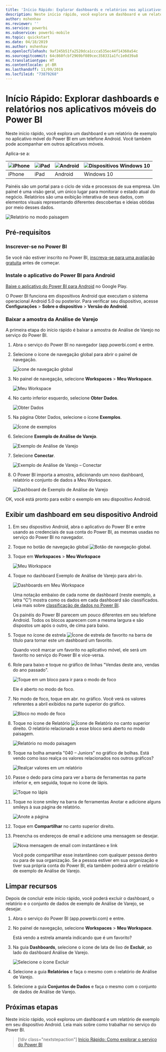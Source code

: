 ```yaml
---
title: 'Início Rápido: Explorar dashboards e relatórios nos aplicativos móveis'
description: Neste início rápido, você explora um dashboard e um relatório de exemplo nos aplicativos móveis do Power BI.
author: mshenhav
ms.reviewer: ''
ms.service: powerbi
ms.subservice: powerbi-mobile
ms.topic: quickstart
ms.date: 04/18/2019
ms.author: mshenhav
ms.openlocfilehash: 9af245b51fa2520dca1ccca535ec44f14360a54c
ms.sourcegitcommit: 64c860fcbf2969bf089cec358331a1fc1e0d39a8
ms.translationtype: HT
ms.contentlocale: pt-BR
ms.lasthandoff: 11/09/2019
ms.locfileid: "73879268"
---
```

# <a name="quickstart-explore-dashboards-and-reports-in-the-power-bi-mobile-apps"></a>Início Rápido: Explorar dashboards e relatórios nos aplicativos móveis do Power BI
Neste início rápido, você explora um dashboard e um relatório de exemplo no aplicativo móvel do Power BI em um telefone Android. Você também pode acompanhar em outros aplicativos móveis. 

Aplica-se a:

| ![iPhone](./media/mobile-apps-quickstart-view-dashboard-report/iphone-logo-30-px.png) | ![iPad](./media/mobile-apps-quickstart-view-dashboard-report/ipad-logo-30-px.png) | ![Android](./media/mobile-apps-quickstart-view-dashboard-report/android-logo-30-px.png) | ![Dispositivos Windows 10](./media/mobile-apps-quickstart-view-dashboard-report/win-10-logo-30-px.png) |
|:--- |:--- |:--- |:--- |
| iPhone | iPad | Android | Windows 10 |

Painéis são um portal para o ciclo de vida e processos de sua empresa. Um painel é uma visão geral, um único lugar para monitorar o estado atual do negócio. Relatórios são uma exibição interativa de seus dados, com elementos visuais representando diferentes descobertas e ideias obtidas por meio desses dados. 

![Relatório no modo paisagem](././media/mobile-apps-quickstart-view-dashboard-report/power-bi-android-quickstart-report.png)

## <a name="prerequisites"></a>Pré-requisitos

### <a name="sign-up-for-power-bi"></a>Inscrever-se no Power BI
Se você não estiver inscrito no Power BI, [inscreva-se para uma avaliação gratuita](https://app.powerbi.com/signupredirect?pbi_source=web) antes de começar.

### <a name="install-the-power-bi-for-android-app"></a>Instale o aplicativo do Power BI para Android
[Baixe o aplicativo do Power BI para Android](https://go.microsoft.com/fwlink/?LinkID=544867) no Google Play.

O Power BI funciona em dispositivos Android que executam o sistema operacional Android 5.0 ou posterior. Para verificar seu dispositivo, acesse **Configurações** > **Sobre o dispositivo** > **Versão do Android**.

### <a name="download-the-retail-analysis-sample"></a>Baixar a amostra da Análise de Varejo
A primeira etapa do início rápido é baixar a amostra de Análise de Varejo no serviço do Power BI.

1. Abra o serviço do Power BI no navegador (app.powerbi.com) e entre.

1. Selecione o ícone de navegação global para abrir o painel de navegação.

    ![Ícone de navegação global](./media/mobile-apps-quickstart-view-dashboard-report/power-bi-android-quickstart-global-nav-icon.png)

2. No painel de navegação, selecione **Workspaces** > **Meu Workspace**.

    ![Meu Workspace](./media/mobile-apps-quickstart-view-dashboard-report/power-bi-android-quickstart-my-workspace.png)

3. No canto inferior esquerdo, selecione **Obter Dados**.
   
    ![Obter Dados](./media/mobile-apps-quickstart-view-dashboard-report/power-bi-get-data.png)

3. Na página Obter Dados, selecione o ícone **Exemplos**.
   
   ![Ícone de exemplos](./media/mobile-apps-quickstart-view-dashboard-report/power-bi-samples-icon.png)

4. Selecione **Exemplo de Análise de Varejo**.
 
    ![Exemplo de Análise de Varejo](./media/mobile-apps-quickstart-view-dashboard-report/power-bi-rs.png)
 
8. Selecione **Conectar**.  
  
   ![Exemplo de Análise de Varejo – Conectar](./media/mobile-apps-quickstart-view-dashboard-report/retail16.png)
   
5. O Power BI importa a amostra, adicionando um novo dashboard, relatório e conjunto de dados a Meu Workspace.
   
   ![Dashboard de Exemplo de Análise de Varejo](./media/mobile-apps-quickstart-view-dashboard-report/power-bi-service-opportunity-sample.png)

OK, você está pronto para exibir o exemplo em seu dispositivo Android.

## <a name="view-a-dashboard-on-your-android-device"></a>Exibir um dashboard em seu dispositivo Android
1. Em seu dispositivo Android, abra o aplicativo do Power BI e entre usando as credenciais de sua conta do Power BI, as mesmas usadas no serviço do Power BI no navegador.

1.  Toque no botão de navegação global ![Botão de navegação global](./media/mobile-apps-quickstart-view-dashboard-report/power-bi-iphone-global-nav-button.png).

2.  Toque em **Workspaces** > **Meu Workspace**

    ![Meu Workspace](./media/mobile-apps-quickstart-view-dashboard-report/power-bi-android-quickstart-workspaces.png)

3. Toque no dashboard Exemplo de Análise de Varejo para abri-lo.
 
    ![Dashboards em Meu Workspace](./media/mobile-apps-quickstart-view-dashboard-report/power-bi-android-quickstart-open-retail.png)
   
    Uma notação embaixo de cada nome de dashboard (neste exemplo, a letra “C”) mostra como os dados em cada dashboard são classificados. Leia mais sobre [classificação de dados no Power BI](../../service-data-classification.md).

    Os painéis do Power BI parecem um pouco diferentes em seu telefone Android. Todos os blocos aparecem com a mesma largura e são dispostos um após o outro, de cima para baixo.

4. Toque no ícone de estrela ![Ícone de estrela de favorito](./media/mobile-apps-quickstart-view-dashboard-report/power-bi-android-quickstart-favorite-icon.png) na barra de título para tornar este um dashboard um favorito.

    Quando você marcar um favorito no aplicativo móvel, ele será um favorito no serviço do Power BI e vice-versa.

4. Role para baixo e toque no gráfico de linhas "Vendas deste ano, vendas do ano passado".

    ![Toque em um bloco para ir para o modo de foco](./media/mobile-apps-quickstart-view-dashboard-report/power-bi-android-quickstart-tap-tile-fave.png)

    Ele é aberto no modo de foco.

7. No modo de foco, toque em abr. no gráfico. Você verá os valores referentes a abril exibidos na parte superior do gráfico.

    ![Bloco no modo de foco](./media/mobile-apps-quickstart-view-dashboard-report/power-bi-android-quickstart-tile-focus.png)

8. Toque no ícone de Relatório ![Ícone de Relatório](./media/mobile-apps-quickstart-view-dashboard-report/power-bi-android-quickstart-report-icon.png) no canto superior direito. O relatório relacionado a esse bloco será aberto no modo paisagem.

    ![Relatório no modo paisagem](././media/mobile-apps-quickstart-view-dashboard-report/power-bi-android-quickstart-report.png)

9. Toque na bolha amarela "040 – Juniors" no gráfico de bolhas. Está vendo como isso realça os valores relacionados nos outros gráficos? 

    ![Realçar valores em um relatório](./media/mobile-apps-quickstart-view-dashboard-report/power-bi-android-quickstart-cross-highlight.png)

10. Passe o dedo para cima para ver a barra de ferramentas na parte inferior e, em seguida, toque no ícone de lápis.

    ![Toque no lápis](./media/mobile-apps-quickstart-view-dashboard-report/power-bi-android-quickstart-tap-pencil.png)

11. Toque no ícone smiley na barra de ferramentas Anotar e adicione alguns smileys à sua página de relatório.
 
    ![Anote a página](./media/mobile-apps-quickstart-view-dashboard-report/power-bi-android-quickstart-annotate.png)

12. Toque em **Compartilhar** no canto superior direito.

1. Preencha os endereços de email e adicione uma mensagem se desejar.  

    ![Nova mensagem de email com instantâneo e link](./media/mobile-apps-quickstart-view-dashboard-report/power-bi-android-quickstart-send-snapshot.png)

    Você pode compartilhar esse instantâneo com qualquer pessoa dentro ou para de sua organização. Se a pessoa estiver em sua organização e tiver sua própria conta do Power BI, ela também poderá abrir o relatório de exemplo de Análise de Varejo.

## <a name="clean-up-resources"></a>Limpar recursos

Depois de concluir este início rápido, você poderá excluir o dashboard, o relatório e o conjunto de dados de exemplo de Análise de Varejo, se desejar.

1. Abra o serviço do Power BI (app.powerbi.com) e entre.

2. No painel de navegação, selecione **Workspaces** > **Meu Workspace**.

    Está vendo a estrela amarela indicando que é um favorito?

3. Na guia **Dashboards**, selecione o ícone de lata de lixo de **Excluir**, ao lado do dashboard Análise de Varejo.

    ![Selecione o ícone Excluir](./media/mobile-apps-quickstart-view-dashboard-report/power-bi-android-quickstart-delete-retail.png)

4. Selecione a guia **Relatórios** e faça o mesmo com o relatório de Análise de Varejo.

5. Selecione a guia **Conjuntos de Dados** e faça o mesmo com o conjunto de dados de Análise de Varejo.


## <a name="next-steps"></a>Próximas etapas

Neste início rápido, você explorou um dashboard e um relatório de exemplo em seu dispositivo Android. Leia mais sobre como trabalhar no serviço do Power BI. 

> [!div class="nextstepaction"]
> [Início Rápido: Como explorar o serviço do Power BI](../end-user-experience.md)

